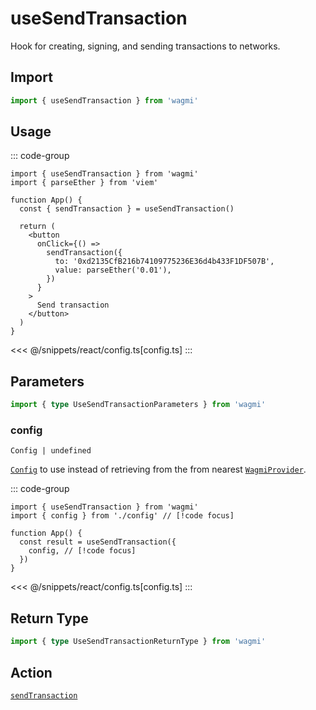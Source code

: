 <script setup>
const packageName = 'wagmi'
const actionName = 'sendTransaction'
const typeName = 'SendTransaction'
const mutate = 'sendTransaction'
const TData = 'SendTransactionData'
const TError = 'SendTransactionError'
const TVariables = 'SendTransactionVariables'
</script>

# useSendTransaction

Hook for creating, signing, and sending transactions to networks.

## Import

```ts
import { useSendTransaction } from 'wagmi'
```

## Usage

::: code-group
```tsx [index.tsx]
import { useSendTransaction } from 'wagmi'
import { parseEther } from 'viem'

function App() {
  const { sendTransaction } = useSendTransaction()

  return (
    <button
      onClick={() =>
        sendTransaction({
          to: '0xd2135CfB216b74109775236E36d4b433F1DF507B',
          value: parseEther('0.01'),
        })
      }
    >
      Send transaction
    </button>
  )
}
```
<<< @/snippets/react/config.ts[config.ts]
:::

## Parameters

```ts
import { type UseSendTransactionParameters } from 'wagmi'
```

### config

`Config | undefined`

[`Config`](/react/api/createConfig#config) to use instead of retrieving from the from nearest [`WagmiProvider`](/react/WagmiProvider).

::: code-group
```tsx [index.tsx]
import { useSendTransaction } from 'wagmi'
import { config } from './config' // [!code focus]

function App() {
  const result = useSendTransaction({
    config, // [!code focus]
  })
}
```
<<< @/snippets/react/config.ts[config.ts]
:::

<!--@include: @shared/mutation-options.md-->

## Return Type

```ts
import { type UseSendTransactionReturnType } from 'wagmi'
```

<!--@include: @shared/mutation-result.md-->

<!--@include: @shared/mutation-imports.md-->

## Action

[`sendTransaction`](/core/api/actions/sendTransaction)
